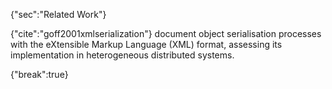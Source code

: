 {"sec":"Related Work"}

{"cite":"goff2001xmlserialization"} document object serialisation processes with the eXtensible Markup Language (XML) format, assessing its implementation in heterogeneous distributed systems.

{"break":true}